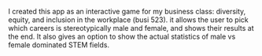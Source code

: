 I created this app as an interactive game for  my business class: diversity, equity, and inclusion in the workplace (busi 523). it allows the user to pick which careers is stereotypically male and female, and shows their results at the end. It also gives an option to show the actual statistics of male vs female dominated STEM fields. 

